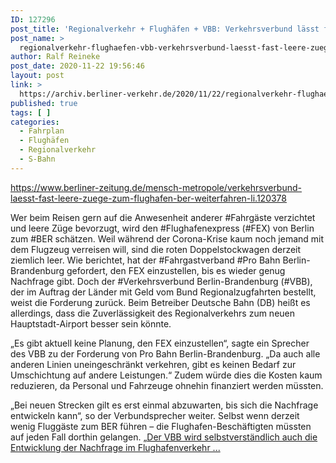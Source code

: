```yaml
---
ID: 127296
post_title: 'Regionalverkehr + Flughäfen + VBB: Verkehrsverbund lässt fast leere Züge zum Flughafen BER weiterfahren Pro Bahn verlangt, das Angebot vorerst einzustellen., aus Berliner Zeitung'
post_name: >
  regionalverkehr-flughaefen-vbb-verkehrsverbund-laesst-fast-leere-zuege-zum-flughafen-ber-weiterfahren-pro-bahn-verlangt-das-angebot-vorerst-einzustellen-aus-berliner-zeitung
author: Ralf Reineke
post_date: 2020-11-22 19:56:46
layout: post
link: >
  https://archiv.berliner-verkehr.de/2020/11/22/regionalverkehr-flughaefen-vbb-verkehrsverbund-laesst-fast-leere-zuege-zum-flughafen-ber-weiterfahren-pro-bahn-verlangt-das-angebot-vorerst-einzustellen-aus-berliner-zeitung/
published: true
tags: [ ]
categories:
  - Fahrplan
  - Flughäfen
  - Regionalverkehr
  - S-Bahn
---
```

https://www.berliner-zeitung.de/mensch-metropole/verkehrsverbund-laesst-fast-leere-zuege-zum-flughafen-ber-weiterfahren-li.120378

Wer beim Reisen gern auf die Anwesenheit anderer #Fahrgäste verzichtet und leere Züge bevorzugt, wird den #Flughafenexpress (#FEX) von Berlin zum #BER schätzen. Weil während der Corona-Krise kaum noch jemand mit dem Flugzeug verreisen will, sind die roten Doppelstockwagen derzeit ziemlich leer. Wie berichtet, hat der #Fahrgastverband #Pro Bahn Berlin-Brandenburg gefordert, den FEX einzustellen, bis es wieder genug Nachfrage gibt. Doch der #Verkehrsverbund Berlin-Brandenburg (#VBB), der im Auftrag der Länder mit Geld vom Bund Regionalzugfahrten bestellt, weist die Forderung zurück. Beim Betreiber Deutsche Bahn (DB) heißt es allerdings, dass die Zuverlässigkeit des Regionalverkehrs zum neuen Hauptstadt-Airport besser sein könnte.

„Es gibt aktuell keine Planung, den FEX einzustellen“, sagte ein Sprecher des VBB zu der Forderung von Pro Bahn Berlin-Brandenburg. „Da auch alle anderen Linien uneingeschränkt verkehren, gibt es keinen Bedarf zur Umschichtung auf andere Leistungen.“ Zudem würde dies die Kosten kaum reduzieren, da Personal und Fahrzeuge ohnehin finanziert werden müssten.

„Bei neuen Strecken gilt es erst einmal abzuwarten, bis sich die Nachfrage entwickeln kann“, so der Verbundsprecher weiter. Selbst wenn derzeit wenig Fluggäste zum BER führen – die Flughafen-Beschäftigten müssten auf jeden Fall dorthin gelangen. „<a href="https://www.berliner-zeitung.de/mensch-metropole/verkehrsverbund-laesst-fast-leere-zuege-zum-flughafen-ber-weiterfahren-li.120378">Der VBB wird selbstverständlich auch die Entwicklung der Nachfrage im Flughafenverkehr ...</a>